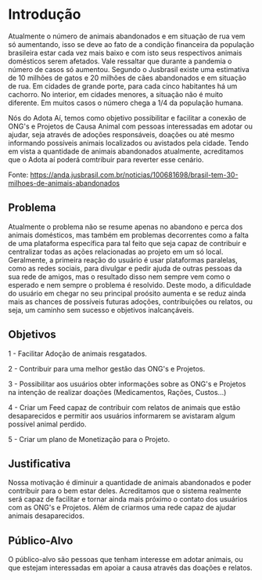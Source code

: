 # Introdução

Atualmente o número de animais abandonados e em situação de rua vem só aumentando, isso se deve ao fato de a condição financeira da população brasileira estar cada vez mais baixo e com isto seus respectivos animais domésticos serem afetados. Vale ressaltar que durante a pandemia o número de casos só aumentou. Segundo o Jusbrasil existe uma estimativa de 10 milhões de gatos e 20 milhões de cães abandonados e em situação de rua. Em cidades de grande porte, para cada cinco habitantes há um cachorro. No interior, em cidades menores, a situação não é muito diferente. Em muitos casos o número chega a 1/4 da população humana.

Nós do Adota Aí, temos como objetivo possibilitar e facilitar a conexão de ONG's e Projetos de Causa Animal com pessoas interessadas em adotar ou ajudar, seja através de adoções responsáveis, doações ou até mesmo informando possíveis animais localizados ou avistados pela cidade. Tendo em vista a quantidade de animais abandonados atualmente, acreditamos que o Adota aí poderá comtribuir para reverter esse cenário.

Fonte: https://anda.jusbrasil.com.br/noticias/100681698/brasil-tem-30-milhoes-de-animais-abandonados

## Problema

Atualmente o problema não se resume apenas no abandono e perca dos animais domésticos, mas também em problemas decorrentes como a falta de uma plataforma específica para tal feito que seja capaz de contribuir e centralizar todas as ações relacionadas ao projeto em um só local. Geralmente, a primeira reação do usuário é usar plataformas paralelas, como as redes sociais, para divulgar e pedir ajuda de outras pessoas da sua rede de amigos, mas o resultado disso nem sempre vem como o esperado e nem sempre o problema é resolvido. Deste modo, a dificuldade do usuário em chegar no seu principal proósito aumenta e se reduz ainda mais as chances de possíveis futuras adoções, contribuições ou relatos, ou seja, um caminho sem sucesso e objetivos inalcançáveis.

## Objetivos

<p> 1 - Facilitar Adoção de animais resgatados.</p>
<p> 2 - Contribuir para uma melhor gestão das ONG's e Projetos.</p>
<p> 3 - Possibilitar aos usuários obter informações sobre as ONG's e Projetos na intenção de realizar doações (Medicamentos, Rações, Custos...)</p>
<p> 4 - Criar um Feed capaz de contribuir com relatos de animais que estão desaparecidos e permitir aos usuários informarem se avistaram algum possível animal perdido.</p>
<p> 5 - Criar um plano de Monetização para o Projeto.</p>

## Justificativa

Nossa motivação é diminuir a quantidade de animais abandonados e poder contribuir para o bem estar deles. Acreditamos que o sistema realmente será capaz de facilitar e tornar ainda mais próximo o contato dos usuários com as ONG's e Projetos. Além de criarmos uma rede capaz de ajudar animais desaparecidos.

## Público-Alvo

O público-alvo são pessoas que tenham interesse em adotar animais, ou que estejam interessadas em apoiar a causa através das doações e relatos.
